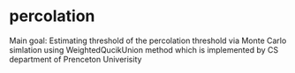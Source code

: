 # percolation

Main goal: Estimating threshold of the percolation threshold via Monte Carlo simlation 
using WeightedQucikUnion method which is implemented by CS department of  Prenceton Univerisity

